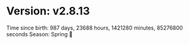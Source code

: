 # Version: v2.8.13
Time since birth: 987 days, 23688 hours, 1421280 minutes, 85276800 seconds
Season: Spring 🌸
